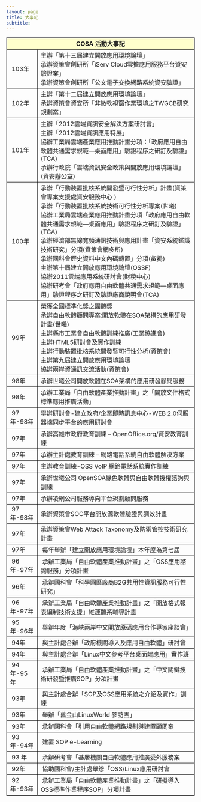 ```yaml
---
layout: page
title: 大事紀
subtitle: 
---
```


<table border="1" cellspacing="0"><tbody><tr><td colspan="2" height="24" align="center" style="border: 1px solid #000000; text-align: center" bgcolor="#ffffcc"><font size="3"><strong>COSA 活動大事記</strong></font></td></tr><tr><td style="border:1px solid #000000">&nbsp;103年<br /></td><td style="border:1px solid #000000"><font size="3">主辦「第十三屆建立開放應用環境論壇」<br /> 承辦資策會創研所「iServ Cloud雲擔應用服務平台資安驗證案」<br /> 承辦資策會創研所「公文電子交換網路系統資安驗證」  </font></td></tr><tr><td style="border:1px solid #000000">&nbsp;102年<br /></td><td style="border:1px solid #000000"><font size="3">主辦「第十二屆建立開放應用環境論壇」<br /> 承辦資策會資安所「非微軟視窗作業環境之TWGCB研究規劃案」 </font></td></tr><tr><td style="border:1px solid #000000">&nbsp;101年</td><td style="border:1px solid #000000"><font size="3"> 主辦「2012雲端資訊安全解決方案研討會」<br /> 主辦「2012雲端資訊應用特展」<br /> 協辦工業局雲端產業應用推動計畫分項：「政府應用自由軟體共通需求規範&mdash;桌面應用」驗證程序之研訂及驗證」(TCA)<br /> 承辦行政院「雲端資訊安全政策與開放應用環境論壇」(資安辦公室)</font></td></tr><tr><td style="border:1px solid #000000">&nbsp;100年</td><td style="border:1px solid #000000"><font size="3"> 承辦「行動裝置批核系統開發暨可行性分析」計畫(資策會專案支援處資安服務中心 )<br /> 承辦「行動裝置批核系統技術可行性分析專案(世曦)<br /> 協辦工業局雲端產業應用推動計畫分項「政府應用自由軟體共通需求規範&mdash;桌面應用」驗證程序之研訂及驗證」(TCA) <br /> 承辦經濟部無線寬頻通訊技術與應用計畫「資安系統鑑識技術研究」分項(資策會網多所)<br />承辦國科會歷史資料中文內碼轉置」分項(叡揚)<br /> 主辦第十屆建立開放應用環境論壇(OSSF)<br />協辦2011雲端應用系統研討會(財稅中心)<br />協辦研考會「政府應用自由軟體共通需求規範&mdash;桌面應用」驗證程序之研訂及驗證廠商說明會(TCA)</font></td></tr><tr><td style="border:1px solid #000000">&nbsp;99年<br /></td><td style="border:1px solid #000000"><font size="3">榮獲全國標準化獎之團體獎<br /> 承辦自由軟體顧問專案:開放軟體在SOA架構的應用研發計畫(世曦)<br /> 主辦縣市工業會自由軟體訓練推廣(工業協進會)<br /> 主辦HTML5研討會及實作訓練<br /> 主辦行動裝置批核系統開發暨可行性分析(資策會)<br /> 主辦第九屆建立開放應用環境論壇<br />協辦兩岸資通訊交流活動(資策會) </font></td></tr><tr><td height="24" align="left" style="border: 1px solid #000000"><font size="3">&nbsp;98年</font></td><td align="left" style="border: 1px solid #000000"><font size="3">承辦世曦公司開放軟體在SOA架構的應用研發顧問服務</font></td></tr><tr><td height="44" align="left" style="border: 1px solid #000000"><font size="3">&nbsp;98年</font></td><td align="left" style="border: 1px solid #000000"><font size="3">承辦工業局「自由軟體產業推動計畫」之「開放文件格式標準應用推廣活動」</font></td></tr><tr><td height="44" align="left" style="border: 1px solid #000000"><font size="3">&nbsp;97年-98年</font></td><td align="left" style="border: 1px solid #000000"><font size="3">舉辦研討會-建立政府/企業即時訊息中心-WEB 2.0伺服器端同步平台的應用研討會</font></td></tr><tr><td height="24" align="left" style="border: 1px solid #000000"><font size="3">&nbsp;97年</font></td><td align="left" style="border: 1px solid #000000"><font size="3">承辦高雄市政府教育訓練 &ndash; OpenOffice.org/資安教育訓練</font></td></tr><tr><td height="24" align="left" style="border: 1px solid #000000"><font size="3">&nbsp;97年</font></td><td align="left" style="border: 1px solid #000000"><font size="3">承辦主計處教育訓練 &ndash; 網路電話系統自由軟體解決方案</font></td></tr><tr><td height="24" align="left" style="border: 1px solid #000000"><font size="3">&nbsp;97年</font></td><td align="left" style="border: 1px solid #000000"><font size="3">主辦教育訓練-OSS VoIP 網路電話系統實作訓練</font></td></tr><tr><td height="24" align="left" style="border: 1px solid #000000"><font size="3">&nbsp;97年</font></td><td align="left" style="border: 1px solid #000000"><font size="3">承辦世曦公司 OpenSOA綠色軟體與自由軟體授權諮詢與訓練</font></td></tr><tr><td height="24" align="left" style="border: 1px solid #000000"><font size="3">&nbsp;97年</font></td><td align="left" style="border: 1px solid #000000"><font size="3">承辦凌網公司服務導向平台規劃顧問服務</font></td></tr><tr><td height="24" align="left" style="border: 1px solid #000000"><font size="3">&nbsp;97年-98年</font></td><td align="left" style="border: 1px solid #000000"><font size="3">承辦資策會SOC平台開放源軟體驗證與調效計畫</font></td></tr><tr><td height="24" align="left" style="border: 1px solid #000000"><font size="3">&nbsp;97年</font></td><td align="left" style="border: 1px solid #000000"><font size="3">承辦資策會Web Attack Taxonomy及防禦管控技術研究計畫</font></td></tr><tr><td height="24" align="left" style="border: 1px solid #000000"><font size="3">&nbsp;97年</font></td><td align="left" style="border: 1px solid #000000"><font size="3">&nbsp;每年舉辦「建立開放應用環境論壇」本年度為第七屆</font></td></tr><tr><td height="24" align="left" style="border: 1px solid #000000"><font size="3">&nbsp;96年-97年</font></td><td align="left" style="border: 1px solid #000000"><font size="3">&nbsp;承辦工業局「自由軟體產業推動計畫」之「OSS應用諮詢服務」分項計畫</font></td></tr><tr><td height="24" align="left" style="border: 1px solid #000000"><font size="3">&nbsp;96年</font></td><td align="left" style="border: 1px solid #000000"><font size="3">&nbsp;承辦國科會「科學園區廠商B2G共用性資訊服務可行性研究」</font></td></tr><tr><td height="44" align="left" style="border: 1px solid #000000"><font size="3">&nbsp;96年-97年</font></td><td align="left" style="border: 1px solid #000000"><font size="3">&nbsp;承辦工業局「自由軟體產業推動計畫」之「開放格式報表編制技術支援」維運體系輔導計畫</font></td></tr><tr><td height="24" align="left" style="border: 1px solid #000000"><font size="3">&nbsp;95年-96年</font></td><td align="left" style="border: 1px solid #000000"><font size="3">&nbsp;舉辦年度「海峽兩岸中文開放原碼應用合作專家座談會」</font></td></tr><tr><td height="24" align="left" style="border: 1px solid #000000"><font size="3">&nbsp;94年</font></td><td align="left" style="border: 1px solid #000000"><font size="3">&nbsp;與主計處合辦「政府機關導入及應用自由軟體」研討會</font></td></tr><tr><td height="24" align="left" style="border: 1px solid #000000"><font size="3">&nbsp;94年</font></td><td align="left" style="border: 1px solid #000000"><font size="3">&nbsp;與主計處合辦「Linux中文參考平台桌面端應用」實作班</font></td></tr><tr><td height="44" align="left" style="border: 1px solid #000000"><font size="3">&nbsp;94年-95 年</font></td><td align="left" style="border: 1px solid #000000"><font size="3">&nbsp;承辦工業局「自由軟體產業推動計畫」之「中文關鍵技術研發暨推廣SOP」分項計畫</font></td></tr><tr><td height="24" align="left" style="border: 1px solid #000000"><font size="3">&nbsp;93年</font></td><td align="left" style="border: 1px solid #000000"><font size="3">&nbsp;與主計處合辦「SOP及OSS應用系統之介紹及實作」訓練</font></td></tr><tr><td height="24" align="left" style="border: 1px solid #000000"><font size="3">&nbsp;93年</font></td><td align="left" style="border: 1px solid #000000"><font size="3">&nbsp;舉辦「舊金山LinuxWorld 參訪團」</font></td></tr><tr><td height="24" align="left" style="border: 1px solid #000000"><font size="3">&nbsp;93年</font></td><td align="left" style="border: 1px solid #000000"><font size="3">&nbsp;承辦國科會「引用自由軟體網路規劃與建置顧問案</font></td></tr><tr><td height="24" align="left" style="border: 1px solid #000000"><font size="3">&nbsp;93年-94年</font></td><td align="left" style="border: 1px solid #000000"><font size="3">&nbsp;建置 SOP e-Learning </font></td></tr><tr><td height="24" align="left" style="border: 1px solid #000000"><font size="3">&nbsp;93 年</font></td><td align="left" style="border: 1px solid #000000"><font size="3">&nbsp;承辦研考會「基層機關自由軟體應用推廣委外服務案</font></td></tr><tr><td height="24" align="left" style="border: 1px solid #000000"><font size="3">&nbsp;92年</font></td><td align="left" style="border: 1px solid #000000"><font size="3">&nbsp;協助國科會/主計處舉辦「OSS/Linux應用研討會</font></td></tr><tr><td height="44" align="left" style="border: 1px solid #000000"><font size="3">&nbsp;92年-93年</font></td><td align="left" style="border: 1px solid #000000"><font size="3">&nbsp;承辦工業局「自由軟體產業推動計畫」之「研擬導入OSS標準作業程序SOP」分項計畫</font></td></tr></tbody></table> 